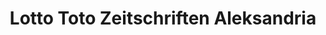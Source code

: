 ---
title: "Lotto Toto Zeitschriften Aleksandria"
url: /braunschweig/lotto-toto-zeitschriften-aleksandria/
shop: Zeitungen
---